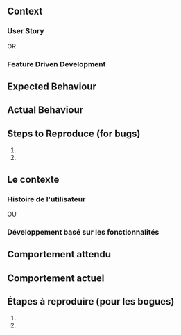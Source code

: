 <!--- Provide a general summary of the issue in the Title above -->

## Context
### User Story
<!--- As a <user type>, I <need/want> <goal/desire> so that I can <benefit> -->
OR 
### Feature Driven Development
<!--- <action> the <problem/result> <of/for> <object> -->

## Expected Behaviour
<!--- For a bug, describe what does happen. -->
<!--- For an enhancement or change, describe how it should work.-->

## Actual Behaviour
<!--- For a bug, describe what does happen instead of expected behaviour-->
<!--- For an enhancement or change, describe how it would be different from expected behaviour-->

## Steps to Reproduce (for bugs)
<!--- Provide a link to a live example, if available -->
<!--- Provide steps to reproduce bug. Include relevant details (screenshots, code etc.) if required. -->
1.
2.


<!--- Fournir un résumé général de la question dans le titre ci-dessus -->

## Le contexte

### Histoire de l'utilisateur
<!--- En tant que <type d'utilisateur>, j'ai <besoin / besoin> <objectif / désir> pour que je puisse <bénéficier> -->

OU

### Développement basé sur les fonctionnalités
<!--- <action> le <problème/résultat> <de/pour> <objet> -->

## Comportement attendu
<!--- Si vous décrivez un bug, dites-nous ce qui devrait arriver -->
<!--- Si vous suggérez un changement / amélioration, dites-nous comment cela devrait fonctionner -->

## Comportement actuel
<!--- Si vous décrivez un bug, dites-nous ce qui se passe au lieu du comportement attendu -->
<!--- Si vous suggérez un changement / amélioration, expliquez la différence par rapport au comportement actuel -->

## Étapes à reproduire (pour les bogues)
<!--- Fournir un lien vers un exemple en direct, si disponible -->
<!--- Fournissez des étapes pour reproduire le bogue. Inclure les détails pertinents (captures d'écran, code, etc.) au besoin.-->
1.
2.
